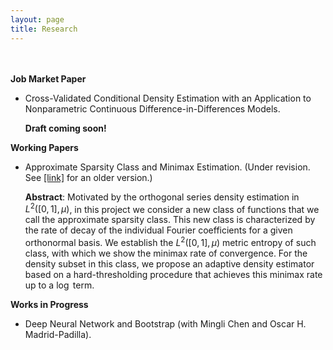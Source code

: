 ```yaml
---
layout: page
title: Research
---
```

<br/><br/>
**Job Market Paper**

* Cross-Validated Conditional Density Estimation with an Application to Nonparametric Continuous Difference-in-Differences Models. 

   **Draft coming soon!**


**Working Papers**

* Approximate Sparsity Class and Minimax Estimation. (Under revision. See [[link]](/notes/minimax_joe.pdf) for an older version.)

   **Abstract**: Motivated by the orthogonal series density estimation in $L^2([0,1],\mu)$, in this project we consider a new class of functions that we call the approximate sparsity class. This new class is characterized by the rate of decay of the individual Fourier coefficients for a given orthonormal basis. We establish the $L^2([0,1],\mu)$ metric entropy of such class, with which we show the minimax rate of convergence. For the density subset in this class, we propose an adaptive density estimator based on a hard-thresholding procedure that achieves this minimax rate up to a $\log$ term.


**Works in Progress**

* Deep Neural Network and Bootstrap (with Mingli Chen and Oscar H. Madrid-Padilla).

